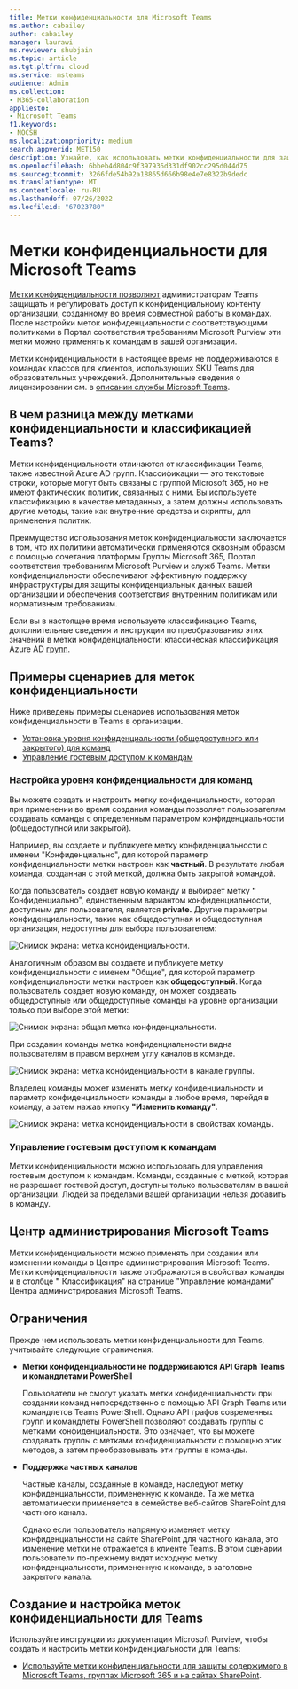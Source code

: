 ```yaml
---
title: Метки конфиденциальности для Microsoft Teams
ms.author: cabailey
author: cabailey
manager: laurawi
ms.reviewer: shubjain
ms.topic: article
ms.tgt.pltfrm: cloud
ms.service: msteams
audience: Admin
ms.collection:
- M365-collaboration
appliesto:
- Microsoft Teams
f1.keywords:
- NOCSH
ms.localizationpriority: medium
search.appverid: MET150
description: Узнайте, как использовать метки конфиденциальности для защиты команд в Microsoft Teams.
ms.openlocfilehash: 6bbeb4d804c9f397936d331df902cc295d044d75
ms.sourcegitcommit: 3266fde54b92a18865d666b98e4e7e8322b9dedc
ms.translationtype: MT
ms.contentlocale: ru-RU
ms.lasthandoff: 07/26/2022
ms.locfileid: "67023780"
---
```

# <a name="sensitivity-labels-for-microsoft-teams"></a>Метки конфиденциальности для Microsoft Teams

[Метки конфиденциальности позволяют](/microsoft-365/compliance/sensitivity-labels) администраторам Teams защищать и регулировать доступ к конфиденциальному контенту организации, созданному во время совместной работы в командах. После настройки меток конфиденциальности с соответствующими политиками в Портал соответствия требованиям Microsoft Purview эти метки можно применять к командам в вашей организации.[](/microsoft-365/compliance/go-to-the-securitycompliance-center)

Метки конфиденциальности в настоящее время не поддерживаются в командах классов для клиентов, использующих SKU Teams для образовательных учреждений. Дополнительные сведения о лицензировании см. в [описании службы Microsoft Teams](/office365/servicedescriptions/teams-service-description).

## <a name="whats-the-difference-between-sensitivity-labels-and-teams-classification"></a>В чем разница между метками конфиденциальности и классификацией Teams?

Метки конфиденциальности отличаются от классификации Teams, также известной Azure AD групп. Классификации — это текстовые строки, которые могут быть связаны с группой Microsoft 365, но не имеют фактических политик, связанных с ними. Вы используете классификацию в качестве метаданных, а затем должны использовать другие методы, такие как внутренние средства и скрипты, для применения политик.

Преимущество использования меток конфиденциальности заключается в том, что их политики автоматически применяются сквозным образом с помощью сочетания платформы Группы Microsoft 365, Портал соответствия требованиям Microsoft Purview и служб Teams. Метки конфиденциальности обеспечивают эффективную поддержку инфраструктуры для защиты конфиденциальных данных вашей организации и обеспечения соответствия внутренним политикам или нормативным требованиям.

Если вы в настоящее время используете классификацию Teams, дополнительные сведения и инструкции по преобразованию этих значений в метки конфиденциальности: классическая классификация Azure AD [групп](/microsoft-365/compliance/sensitivity-labels-teams-groups-sites#classic-azure-ad-group-classification).

## <a name="example-scenarios-for-sensitivity-labels"></a>Примеры сценариев для меток конфиденциальности

Ниже приведены примеры сценариев использования меток конфиденциальности в Teams в организации.

- [Установка уровня конфиденциальности (общедоступного или закрытого) для команд](#set-the-privacy-level-for-teams)
- [Управление гостевым доступом к командам](#control-guest-access-to-teams)

### <a name="set-the-privacy-level-for-teams"></a>Настройка уровня конфиденциальности для команд

Вы можете создать и настроить метку конфиденциальности, которая при применении во время создания команды позволяет пользователям создавать команды с определенным параметром конфиденциальности (общедоступной или закрытой).

Например, вы создаете и публикуете метку конфиденциальности с именем "Конфиденциально", для которой параметр конфиденциальности метки настроен как **частный**. В результате любая команда, созданная с этой меткой, должна быть закрытой командой. 

Когда пользователь создает новую команду и выбирает метку **"** Конфиденциально", единственным вариантом конфиденциальности, доступным для пользователя, является **private.** Другие параметры конфиденциальности, такие как общедоступная и общедоступная организация, недоступны для выбора пользователем:

![Снимок экрана: метка конфиденциальности.](media/sensitivity-labels-confidential-example.png)

Аналогичным образом вы создаете и публикуете метку конфиденциальности с именем "Общие", для которой параметр конфиденциальности метки настроен как **общедоступный**. Когда пользователь создает новую команду, он может создавать общедоступные или общедоступные команды на уровне организации только при выборе этой метки:

![Снимок экрана: общая метка конфиденциальности.](media/sensitivity-labels-general-example.png)

При создании команды метка конфиденциальности видна пользователям в правом верхнем углу каналов в команде. 

![Снимок экрана: метка конфиденциальности в канале группы.](media/sensitivity-labels-channel.png)

Владелец команды может изменить метку конфиденциальности и параметр конфиденциальности команды в любое время, перейдя в команду, а затем нажав кнопку **"Изменить команду"**.

![Снимок экрана: метка конфиденциальности в свойствах команды.](media/sensitivity-labels-edit-team.png)

### <a name="control-guest-access-to-teams"></a>Управление гостевым доступом к командам

Метки конфиденциальности можно использовать для управления гостевым доступом к командам. Команды, созданные с меткой, которая не разрешает гостевой доступ, доступны только пользователям в вашей организации. Людей за пределами вашей организации нельзя добавить в команду.

## <a name="microsoft-teams-admin-center"></a>Центр администрирования Microsoft Teams

Метки конфиденциальности можно применять при создании или изменении команды в Центре администрирования Microsoft Teams. Метки конфиденциальности также отображаются в свойствах команды и в столбце **"** Классификация"  на странице "Управление командами" Центра администрирования Microsoft Teams.

## <a name="limitations"></a>Ограничения

Прежде чем использовать метки конфиденциальности для Teams, учитывайте следующие ограничения:

- **Метки конфиденциальности не поддерживаются API Graph Teams и командлетами PowerShell**
    
    Пользователи не смогут указать метки конфиденциальности при создании команд непосредственно с помощью API Graph Teams или командлетов Teams PowerShell. Однако API графов современных групп и командлеты PowerShell позволяют создавать группы с метками конфиденциальности. Это означает, что вы можете создавать группы с метками конфиденциальности с помощью этих методов, а затем преобразовывать эти группы в команды.

- **Поддержка частных каналов**
    
    Частные каналы, созданные в команде, наследуют метку конфиденциальности, примененную к команде. Та же метка автоматически применяется в семействе веб-сайтов SharePoint для частного канала.
    
    Однако если пользователь напрямую изменяет метку конфиденциальности на сайте SharePoint для частного канала, это изменение метки не отражается в клиенте Teams. В этом сценарии пользователи по-прежнему видят исходную метку конфиденциальности, примененную к команде, в заголовке закрытого канала.

## <a name="how-to-create-and-configure-sensitivity-labels-for-teams"></a>Создание и настройка меток конфиденциальности для Teams

Используйте инструкции из документации Microsoft Purview, чтобы создать и настроить метки конфиденциальности для Teams: 

- [Используйте метки конфиденциальности для защиты содержимого в Microsoft Teams, группах Microsoft 365 и на сайтах SharePoint](/microsoft-365/compliance/sensitivity-labels-teams-groups-sites).
